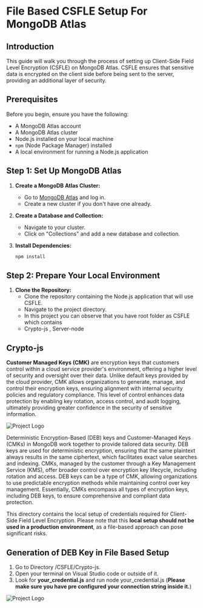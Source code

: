 # File Based CSFLE Setup For MongoDB Atlas

## Introduction

This guide will walk you through the process of setting up Client-Side Field Level Encryption (CSFLE) on MongoDB Atlas. CSFLE ensures that sensitive data is encrypted on the client side before being sent to the server, providing an additional layer of security.

## Prerequisites

Before you begin, ensure you have the following:

- A MongoDB Atlas account
- A MongoDB Atlas cluster
- Node.js installed on your local machine
- `npm` (Node Package Manager) installed
- A local environment for running a Node.js application

## Step 1: Set Up MongoDB Atlas

1. **Create a MongoDB Atlas Cluster:**
   - Go to [MongoDB Atlas](https://www.mongodb.com/cloud/atlas) and log in.
   - Create a new cluster if you don't have one already.

2. **Create a Database and Collection:**
   - Navigate to your cluster.
   - Click on "Collections" and add a new database and collection.
  
3. **Install Dependencies:**
   ```bash
   npm install


## Step 2: Prepare Your Local Environment

1. **Clone the Repository:**
   - Clone the repository containing the Node.js application that will use CSFLE.
   - Navigate to the project directory.
   - In this project you can observe that you have root folder as CSFLE which contains
   -    Crypto-js , Server-node
  

## Crypto-js

**Customer Managed Keys (CMK)** are encryption keys that customers control within a cloud service provider's environment, offering a higher level of security and oversight over their data. Unlike default keys provided by the cloud provider, CMK allows organizations to generate, manage, and control their encryption keys, ensuring alignment with internal security policies and regulatory compliance. This level of control enhances data protection by enabling key rotation, access control, and audit logging, ultimately providing greater confidence in the security of sensitive information.

![Project Logo](images/CSFLE.jpg)

Deterministic Encryption-Based (DEB) keys and Customer-Managed Keys (CMKs) in MongoDB work together to provide tailored data security. DEB keys are used for deterministic encryption, ensuring that the same plaintext always results in the same ciphertext, which facilitates exact value searches and indexing. CMKs, managed by the customer through a Key Management Service (KMS), offer broader control over encryption key lifecycle, including rotation and access. DEB keys can be a type of CMK, allowing organizations to use predictable encryption methods while maintaining control over key management. Essentially, CMKs encompass all types of encryption keys, including DEB keys, to ensure comprehensive and compliant data protection.




This directory contains the local setup of credentials required for Client-Side Field Level Encryption. Please note that this **local setup should not be used in a production  environment**, as a file-based approach can pose significant risks.  

## Generation of DEB Key in File Based Setup

1. Go to Directory /CSFLE/Crypto-js.
2. Open your terminal on Visual Studio code or outside of it.
3. Look for **your_credential.js** and run node your_credential.js (**Please make sure you have pre configured your connection string inside it.**)

![Project Logo](images/YourCred.jpg)
   


